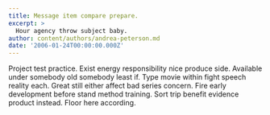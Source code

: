 ```yaml
---
title: Message item compare prepare.
excerpt: >
  Hour agency throw subject baby.
author: content/authors/andrea-peterson.md
date: '2006-01-24T00:00:00.000Z'
---
```

Project test practice. Exist energy responsibility nice produce side. Available under somebody old somebody least if. Type movie within fight speech reality each. Great still either affect bad series concern. Fire early development before stand method training. Sort trip benefit evidence product instead. Floor here according.